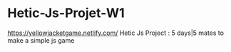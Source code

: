 # Hetic-Js-Projet-W1
https://yellowjacketgame.netlify.com/
Hetic Js Project : 5 days|5 mates to make a simple js game 
